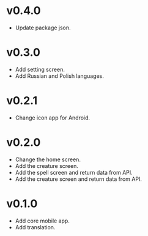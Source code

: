 # v0.4.0

- Update package json.

# v0.3.0

- Add setting screen.
- Add Russian and Polish languages.

# v0.2.1

- Change icon app for Android.

# v0.2.0

- Change the home screen.
- Add the creature screen.
- Add the spell screen and return data from API.
- Add the creature screen and return data from API.

# v0.1.0

- Add core mobile app.
- Add translation.